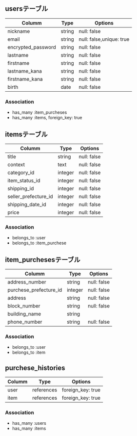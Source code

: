 ## usersテーブル

 | Columm               |  Type  | Options                 |
 | -------------------- |  ----  | ----------------------- |
 | nickname             | string | null: false             |
 | email                | string |null: false,unique: true |
 | encrypted_password   | string |null: false              |
 | lastname             | string | null: false             |
 | firstname            | string | null: false             |
 | lastname_kana        | string | null: false             |
 | firstname_kana       | string | null: false             |
 | birth                | date   | null: false             |


 ### Association
 - has_many :item_purcheses
 - has_many :items, foreign_key: true

## itemsテーブル

 | Columm               |  Type  | Options                 |
 | -------------------- |  ----  | ----------------------- |
 | title                | string | null: false             |
 | context              | text   | null: false             |
 | category_id          | integer | null: false             |
 | item_status_id        | integer | null: false             |
 | shipping_id          | integer | null: false             |
 | seller_prefecture_id  | integer | null: false             |
 | shipping_date_id      | integer | null: false             |
 | price                | integer | null: false             |
 
### Association
- belongs_to :user
- belongs_to :item_purchese

## item_purchesesテーブル

 | Columm               |  Type  | Options                 |
 | -------------------- |  ----  | ----------------------- |
 | address_number       | string | null: false             |
 | purchese_prefecture_id| integer | null: false             |
 | address              | string | null: false             |
 | block_number          | string | null: false             |
 | building_name         | string |                         |
 | phone_number          | string | null: false             |

 ### Association
 - belongs_to :user
 - belongs_to :item

## purchese_histories

 | Columm               |  Type      | Options                       |
 | -------------------- |  ----      | ----------------------------- |
 | user                 | references | foreign_key: true             |
 | item                 | references | foreign_key: true             |

 ### Association
 - has_many :users
 - has_many :items